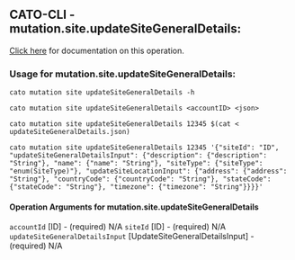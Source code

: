 
## CATO-CLI - mutation.site.updateSiteGeneralDetails:
[Click here](https://api.catonetworks.com/documentation/#mutation-updateSiteGeneralDetails) for documentation on this operation.

### Usage for mutation.site.updateSiteGeneralDetails:

`cato mutation site updateSiteGeneralDetails -h`

`cato mutation site updateSiteGeneralDetails <accountID> <json>`

`cato mutation site updateSiteGeneralDetails 12345 $(cat < updateSiteGeneralDetails.json)`

`cato mutation site updateSiteGeneralDetails 12345 '{"siteId": "ID", "updateSiteGeneralDetailsInput": {"description": {"description": "String"}, "name": {"name": "String"}, "siteType": {"siteType": "enum(SiteType)"}, "updateSiteLocationInput": {"address": {"address": "String"}, "countryCode": {"countryCode": "String"}, "stateCode": {"stateCode": "String"}, "timezone": {"timezone": "String"}}}}'`

#### Operation Arguments for mutation.site.updateSiteGeneralDetails ####
`accountId` [ID] - (required) N/A 
`siteId` [ID] - (required) N/A 
`updateSiteGeneralDetailsInput` [UpdateSiteGeneralDetailsInput] - (required) N/A 
